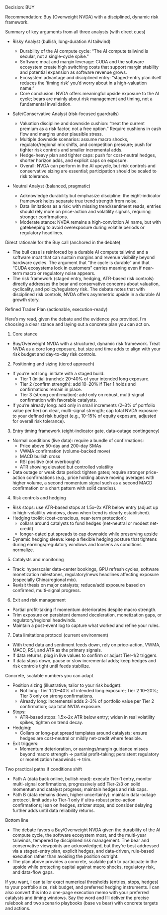 Decision: BUY

Recommendation: Buy (Overweight NVDA) with a disciplined, dynamic risk framework.

Summary of key arguments from all three analysts (with direct cues)

- Risky Analyst (bullish, long-duration AI tailwind)
  - Durability of the AI compute cycle: “The AI compute tailwind is secular, not a single-cycle spike.”
  - Software moat and margin leverage: CUDA and the software ecosystem create high switching costs that support margin stability and potential expansion as software revenue grows.
  - Ecosystem advantage and disciplined entry: “staged-entry plan itself reduces the ‘timing risk’ you’d worry about in a high-valuation name.”
  - Core conclusion: NVDA offers meaningful upside exposure to the AI cycle; bears are mainly about risk management and timing, not a fundamental invalidation.

- Safe/Conservative Analyst (risk-focused guardrails)
  - Valuation discipline and downside cushion: “treat the current premium as a risk factor, not a free option.” Require cushions in cash flow and margins under plausible stress.
  - Multiple downside scenarios: assume macro shocks, regulator/regional mix shifts, and competition pressure; push for tighter risk controls and smaller incremental adds.
  - Hedge-heavy plan and tighter caps: push for cost-neutral hedges, shorter horizon adds, and explicit caps on exposure.
  - Overall: NVDA can perform in the AI upcycle, but risk controls and conservative sizing are essential; participation should be scaled to risk tolerance.

- Neutral Analyst (balanced, pragmatic)
  - Acknowledge durability but emphasize discipline: the eight-indicator framework helps separate true trend strength from noise.
  - Data limitations as a risk: with missing trend/sentiment reads, entries should rely more on price-action and volatility signals, requiring stronger confirmations.
  - Moderate stance: NVDA remains a high-conviction AI name, but with gatekeeping to avoid overexposure during volatile periods or regulatory headlines.

Direct rationale for the Buy call (anchored in the debate)

- The bull case is reinforced by a durable AI compute tailwind and a software moat that can sustain margins and revenue visibility beyond hardware cycles. The argument that “the cycle is durable” and that “CUDA ecosystems lock in customers” carries meaning even if near-term macro or regulatory noise appears.
- The risk framework (staged entry, hedging, ATR-based risk controls) directly addresses the bear and conservative concerns about valuation, cyclicality, and policy/regulatory risk. The debate notes that with disciplined risk controls, NVDA offers asymmetric upside in a durable AI growth story.

Refined Trader Plan (actionable, execution-ready)

Here’s my read, given the debate and the evidence you provided. I’m choosing a clear stance and laying out a concrete plan you can act on.

1) Core stance
- Buy/Overweight NVDA with a structured, dynamic risk framework. Treat NVDA as a core long exposure, but size and time adds to align with your risk budget and day-to-day risk controls.

2) Positioning and sizing (tiered approach)
- If you’re not long: initiate with a staged build.
  - Tier 1 (initial tranche): 20–40% of your intended long exposure.
  - Tier 2 (confirm strength): add 10–20% if Tier 1 holds and confirmations remain in place.
  - Tier 3 (strong confirmation): add only on robust, multi-signal confirmation with favorable catalysts.
- If you’re already long: add only in small increments (2–3% of portfolio value per tier) on clear, multi-signal strength; cap total NVDA exposure to your defined risk budget (e.g., 10–15% of equity exposure, adjusted for overall risk tolerance).

3) Entry timing framework (eight-indicator gate, data-outage contingency)
- Normal conditions (live data): require a bundle of confirmations:
  - Price above 50-day and 200-day SMAs
  - VWMA confirmation (volume-backed move)
  - MACD bullish cross
  - RSI positive (not overbought)
  - ATR showing elevated but controlled volatility
- Data outage or weak data period: tighten gates; require stronger price-action confirmations (e.g., price holding above moving averages with higher volume, a second momentum signal such as a second MACD confirmation or a chart pattern with solid candles).

4) Risk controls and hedging
- Risk stops: use ATR-based stops at 1.5x–2x ATR below entry (adjust up in high-volatility windows, down when trend is clearly established).
- Hedging toolkit (cost-conscious, near-term protection):
  - collars around catalysts to fund hedges (net-neutral or modest net-credit)
  - longer-dated put spreads to cap downside while preserving upside
- Dynamic hedging sleeve: keep a flexible hedging posture that tightens during earnings/regulatory windows and loosens as conditions normalize.

5) Catalysts and monitoring
- Track: hyperscaler data-center bookings, GPU refresh cycles, software monetization milestones, regulatory/news headlines affecting exposure (especially China/regional mix).
- Revisit thesis on major catalysts; reduce/add exposure based on confirmed, multi-signal progress.

6) Exit and risk management
- Partial profit-taking if momentum deteriorates despite macro strength.
- Trim exposure on persistent demand deceleration, monetization gaps, or regulatory/regional headwinds.
- Maintain a post-event log to capture what worked and refine your rules.

7) Data limitations protocol (current environment)
- With trend data and sentiment feeds down, rely on price-action, VWMA, MACD, RSI, and ATR as the primary signals.
- If data returns, plug in live values to confirm or adjust Tier-1/2 triggers.
- If data stays down, pause or slow incremental adds; keep hedges and risk controls tight until feeds stabilize.

Concrete, scalable numbers you can adapt

- Position sizing (illustrative; tailor to your risk budget):
  - Not long: Tier 1 20–40% of intended long exposure; Tier 2 10–20%; Tier 3 only on strong confirmations.
  - Already long: Incremental adds 2–3% of portfolio value per Tier 2 confirmation; cap total NVDA exposure.
- Stops:
  - ATR-based stops: 1.5x–2x ATR below entry; widen in real volatility spikes, tighten on trend decay.
- Hedging:
  - Collars or long-put spread templates around catalysts; ensure hedges are cost-neutral or mildly net-credit where feasible.
- Exit triggers:
  - Momentum deterioration, or earnings/margin guidance misses beyond macro strength → partial profit-taking; persistent regulatory or monetization headwinds → trim.

Two practical paths if conditions shift

- Path A (data back online, bullish read): execute Tier-1 entry, monitor multi-signal confirmations, progressively add Tier-2/3 on solid momentum and catalyst progress; maintain hedges and risk caps.
- Path B (data remains down, higher uncertainty): maintain data-outage protocol, limit adds to Tier-1 only if ultra-robust price-action confirmations; lean on hedges, stricter stops, and consider delaying further adds until data reliability returns.

Bottom line

- The debate favors a Buy/Overweight NVDA given the durability of the AI compute cycle, the software ecosystem moat, and the multi-year tailwinds, tempered by disciplined risk management. The bear and conservative viewpoints are acknowledged, but they’re best addressed via a staged-entry plan, explicit hedges, and data-driven, rule-based execution rather than avoiding the position outright.
- The plan above provides a concrete, scalable path to participate in the upside while protecting capital against macro shocks, regulatory risk, and data-flow gaps.

If you want, I can tailor exact numerical thresholds (entries, stops, hedges) to your portfolio size, risk budget, and preferred hedging instruments. I can also convert this into a one-page execution memo with your preferred catalysts and timing windows. Say the word and I’ll deliver the precise rulebook and two scenario playbooks (base vs bear) with concrete targets and actions.
